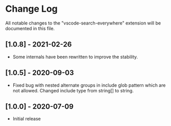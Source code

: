 # Change Log

All notable changes to the "vscode-search-everywhere" extension will be documented in this file.

## [1.0.8] - 2021-02-26
- Some internals have been rewritten to improve the stability.

## [1.0.5] - 2020-09-03
- Fixed bug with nested alternate groups in include glob pattern which are not allowed. Changed include type from string[] to string.

## [1.0.0] - 2020-07-09
- Initial release
